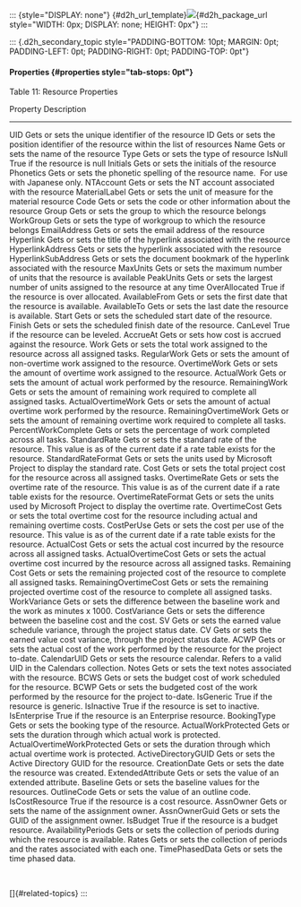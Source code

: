 ::: {style="DISPLAY: none"}
[](ms-xhelp:///?Id=d2h_url_template){#d2h_url_template}![](!package_url!){#d2h_package_url style="WIDTH: 0px; DISPLAY: none; HEIGHT: 0px"}
:::

::: {.d2h_secondary_topic style="PADDING-BOTTOM: 10pt; MARGIN: 0pt; PADDING-LEFT: 0pt; PADDING-RIGHT: 0pt; PADDING-TOP: 0pt"}
#### Properties {#properties style="tab-stops: 0pt"}

Table 11: Resource Properties

  Property                      Description
  ----------------------------- -------------------------------------------------------------------------------------------------------------------------------
  UID                           Gets or sets the unique identifier of the resource
  ID                            Gets or sets the position identifier of the resource within the list of resources
  Name                          Gets or sets the name of the resource
  Type                          Gets or sets the type of resource
  IsNull                        True if the resource is null
  Initials                      Gets or sets the initials of the resource
  Phonetics                     Gets or sets the phonetic spelling of the resource name.  For use with Japanese only.
  NTAccount                     Gets or sets the NT account associated with the resource
  MaterialLabel                 Gets or sets the unit of measure for the material resource
  Code                          Gets or sets the code or other information about the resource
  Group                         Gets or sets the group to which the resource belongs
  WorkGroup                     Gets or sets the type of workgroup to which the resource belongs
  EmailAddress                  Gets or sets the email address of the resource
  Hyperlink                     Gets or sets the title of the hyperlink associated with the resource
  HyperlinkAddress              Gets or sets the hyperlink associated with the resource
  HyperlinkSubAddress           Gets or sets the document bookmark of the hyperlink associated with the resource
  MaxUnits                      Gets or sets the maximum number of units that the resource is available
  PeakUnits                     Gets or sets the largest number of units assigned to the resource at any time
  OverAllocated                 True if the resource is over allocated.
  AvailableFrom                 Gets or sets the first date that the resource is available.
  AvailableTo                   Gets or sets the last date the resource is available.
  Start                         Gets or sets the scheduled start date of the resource.
  Finish                        Gets or sets the scheduled finish date of the resource.
  CanLevel                      True if the resource can be leveled.
  AccrueAt                      Gets or sets how cost is accrued against the resource.
  Work                          Gets or sets the total work assigned to the resource across all assigned tasks.
  RegularWork                   Gets or sets the amount of non-overtime work assigned to the resource.
  OvertimeWork                  Gets or sets the amount of overtime work assigned to the resource.
  ActualWork                    Gets or sets the amount of actual work performed by the resource.
  RemainingWork                 Gets or sets the amount of remaining work required to complete all assigned tasks.
  ActualOvertimeWork            Gets or sets the amount of actual overtime work performed by the resource.
  RemainingOvertimeWork         Gets or sets the amount of remaining overtime work required to complete all tasks.
  PercentWorkComplete           Gets or sets the percentage of work completed across all tasks.
  StandardRate                  Gets or sets the standard rate of the resource. This value is as of the current date if a rate table exists for the resource.
  StandardRateFormat            Gets or sets the units used by Microsoft Project to display the standard rate.
  Cost                          Gets or sets the total project cost for the resource across all assigned tasks.
  OvertimeRate                  Gets or sets the overtime rate of the resource. This value is as of the current date if a rate table exists for the resource.
  OvertimeRateFormat            Gets or sets the units used by Microsoft Project to display the overtime rate.
  OvertimeCost                  Gets or sets the total overtime cost for the resource including actual and remaining overtime costs.
  CostPerUse                    Gets or sets the cost per use of the resource. This value is as of the current date if a rate table exists for the resource.
  ActualCost                    Gets or sets the actual cost incurred by the resource across all assigned tasks.
  ActualOvertimeCost            Gets or sets the actual overtime cost incurred by the resource across all assigned tasks.
  Remaining Cost                Gets or sets the remaining projected cost of the resource to complete all assigned tasks.
  RemainingOvertimeCost         Gets or sets the remaining projected overtime cost of the resource to complete all assigned tasks.
  WorkVariance                  Gets or sets the difference between the baseline work and the work as minutes x 1000.
  CostVariance                  Gets or sets the difference between the baseline cost and the cost.
  SV                            Gets or sets the earned value schedule variance, through the project status date.
  CV                            Gets or sets the earned value cost variance, through the project status date.
  ACWP                          Gets or sets the actual cost of the work performed by the resource for the project to-date.
  CalendarUID                   Gets or sets the resource calendar. Refers to a valid UID in the Calendars collection.
  Notes                         Gets or sets the text notes associated with the resource.
  BCWS                          Gets or sets the budget cost of work scheduled for the resource.
  BCWP                          Gets or sets the budgeted cost of the work performed by the resource for the project to-date.
  IsGeneric                     True if the resource is generic.
  IsInactive                    True if the resource is set to inactive.
  IsEnterprise                  True if the resource is an Enterprise resource.
  BookingType                   Gets or sets the booking type of the resource.
  ActualWorkProtected           Gets or sets the duration through which actual work is protected.
  ActualOvertimeWorkProtected   Gets or sets the duration through which actual overtime work is protected.
  ActiveDirectoryGUID           Gets or sets the Active Directory GUID for the resource.
  CreationDate                  Gets or sets the date the resource was created.
  ExtendedAttribute             Gets or sets the value of an extended attribute.
  Baseline                      Gets or sets the baseline values for the resources.
  OutlineCode                   Gets or sets the value of an outline code.
  IsCostResource                True if the resource is a cost resource.
  AssnOwner                     Gets or sets the name of the assignment owner.
  AssnOwnerGuid                 Gets or sets the GUID of the assignment owner.
  IsBudget                      True if the resource is a budget resource.
  AvailabilityPeriods           Gets or sets the collection of periods during which the resource is available.
  Rates                         Gets or sets the collection of periods and the rates associated with each one.
  TimePhasedData                Gets or sets the time phased data.

 

[]{#related-topics}
:::

